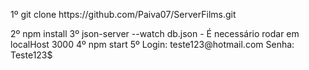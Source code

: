 <p>1º git clone https://github.com/Paiva07/ServerFilms.git</p>
2º npm install
3º json-server --watch db.json - É necessário rodar em localHost 3000
4º npm start
5º Login: teste123@hotmail.com Senha: Teste123$
